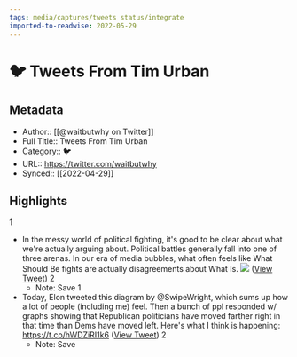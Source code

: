 ```yaml
---
tags: media/captures/tweets status/integrate
imported-to-readwise: 2022-05-29
---
```

# 🐦 Tweets From Tim Urban

## Metadata
- Author:: [[@waitbutwhy on Twitter]]
- Full Title:: Tweets From Tim Urban
- Category:: 🐦
- URL:: https://twitter.com/waitbutwhy
- Synced:: [[2022-04-29]]

## Highlights
1
- In the messy world of political fighting, it's good to be clear about what we're actually arguing about. Political battles generally fall into one of three arenas. In our era of media bubbles, what often feels like What Should Be fights are actually disagreements about What Is. 
  ![](https://pbs.twimg.com/media/FHuWDuDXoAAtrya.jpg) ([View Tweet](https://twitter.com/waitbutwhy/status/1475939785986478088))
2
    - Note: Save
1
- Today, Elon tweeted this diagram by @SwipeWright, which sums up how a lot of people (including me) feel. Then a bunch of ppl responded w/ graphs showing that Republican politicians have moved farther right in that time than Dems have moved left. Here's what I think is happening: https://t.co/hWDZiRI1k6 ([View Tweet](https://twitter.com/waitbutwhy/status/1519851044666183681))
2
    - Note: Save
